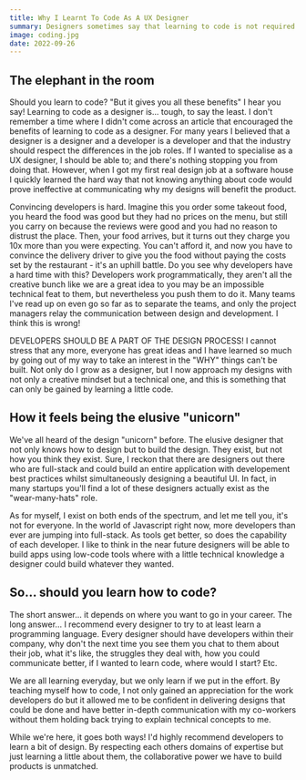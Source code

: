 ```yaml
---
title: Why I Learnt To Code As A UX Designer
summary: Designers sometimes say that learning to code is not required. While that is true, I found the experience of learning to code enriched my understanding of my designs and helped me develop a closer relationship with the developers on my team.
image: coding.jpg
date: 2022-09-26
---
```


## The elephant in the room

Should you learn to code? "But it gives you all these benefits" I hear you say! Learning to code as a designer is... tough, to say the least. I don't remember a time where I didn't come across an article that encouraged the benefits of learning to code as a designer. For many years I believed that a designer is a designer and a developer is a developer and that the industry should respect the differences in the job roles. If I wanted to specialise as a UX designer, I should be able to; and there's nothing stopping you from doing that. However, when I got my first real design job at a software house I quickly learned the hard way that not knowing anything about code would prove ineffective at communicating why my designs will benefit the product.

Convincing developers is hard. Imagine this you order some takeout food, you heard the food was good but they had no prices on the menu, but still you carry on because the reviews were good and you had no reason to distrust the place. Then, your food arrives, but it turns out they charge you 10x more than you were expecting. You can't afford it, and now you have to convince the delivery driver to give you the food without paying the costs set by the restaurant - it's an uphill battle. Do you see why developers have a hard time with this? Developers work programmatically, they aren't all the creative bunch like we are a great idea to you may be an impossible technical feat to them, but nevertheless you push them to do it. Many teams I've read up on even go so far as to separate the teams, and only the project managers relay the communication between design and development. I think this is wrong!

DEVELOPERS SHOULD BE A PART OF THE DESIGN PROCESS! I cannot stress that any more, everyone has great ideas and I have learned so much by going out of my way to take an interest in the "WHY" things can't be built. Not only do I grow as a designer, but I now approach my designs with not only a creative mindset but a technical one, and this is something that can only be gained by learning a little code.

## How it feels being the elusive "unicorn"

We've all heard of the design "unicorn" before. The elusive designer that not only knows how to design but to build the design. They exist, but not how you think they exist. Sure, I reckon that there are designers out there who are full-stack and could build an entire application with developement best practices whilst simultaneously designing a beautiful UI. In fact, in many startups you'll find a lot of these designers actually exist as the "wear-many-hats" role.

As for myself, I exist on both ends of the spectrum, and let me tell you, it's not for everyone. In the world of Javascript right now, more developers than ever are jumping into full-stack. As tools get better, so does the capability of each developer. I like to think in the near future designers will be able to build apps using low-code tools where with a little technical knowledge a designer could build whatever they wanted.

## So... should you learn how to code?

The short answer... it depends on where you want to go in your career. The long answer... I recommend every designer to try to at least learn a programming language. Every designer should have developers within their company, why don't the next time you see them you chat to them about their job, what it's like, the struggles they deal with, how you could communicate better, if I wanted to learn code, where would I start? Etc.

We are all learning everyday, but we only learn if we put in the effort. By teaching myself how to code, I not only gained an appreciation for the work developers do but it allowed me to be confident in delivering designs that could be done and have better in-depth communication with my co-workers without them holding back trying to explain technical concepts to me.

While we're here, it goes both ways! I'd highly recommend developers to learn a bit of design. By respecting each others domains of expertise but just learning a little about them, the collaborative power we have to build products is unmatched.
